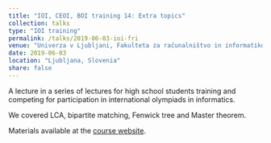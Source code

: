```yaml
---
title: "IOI, CEOI, BOI training 14: Extra topics"
collection: talks
type: "IOI training"
permalink: /talks/2019-06-03-ioi-fri
venue: "Univerza v Ljubljani, Fakulteta za računalništvo in informatiko"
date: 2019-06-03
location: "Ljubljana, Slovenia"
share: false
---
```


A lecture in a series of lectures for high school students training and competing
for participation in international olympiads in informatics.

We covered LCA, bipartite matching, Fenwick tree and Master theorem.

Materials available at the [course website](https://moodle.lusy.fri.uni-lj.si/course/view.php?id=60).
